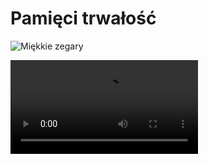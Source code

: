 # Pamięci trwałość

![Miękkie zegary](https://user-images.githubusercontent.com/8331614/215898827-61908788-5418-47ec-9007-82bb82351d26.png)

<video src="https://user-images.githubusercontent.com/8331614/221780499-e3edb82b-b7a0-4ff8-9ea8-26299ff7e911.mp4" />
